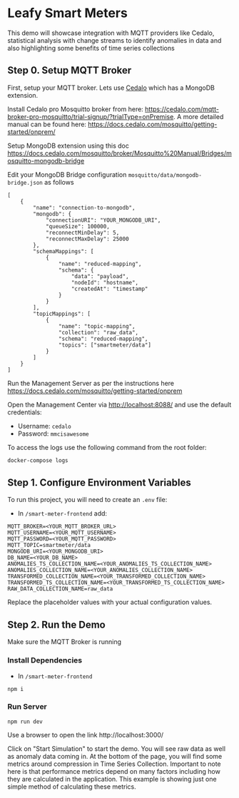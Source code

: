 # Leafy Smart Meters

This demo will showcase integration with MQTT providers like Cedalo, statistical analysis with change streams to identify anomalies in data and also highlighting some benefits of time series collections 

## Step 0. Setup MQTT Broker

First, setup your MQTT broker. Lets use [Cedalo](https://cedalo.com/mqtt-broker-pro-mosquitto/) which has a MongoDB extension.

Install Cedalo pro Mosquitto broker from here: <https://cedalo.com/mqtt-broker-pro-mosquitto/trial-signup/?trialType=onPremise>. A more detailed manual can be found here: <https://docs.cedalo.com/mosquitto/getting-started/onprem/>

Setup MongoDB extension using this doc <https://docs.cedalo.com/mosquitto/broker/Mosquitto%20Manual/Bridges/mosquitto-mongodb-bridge> 

Edit your MongoDB Bridge configuration `mosquitto/data/mongodb-bridge.json` as follows

```
[
    {
        "name": "connection-to-mongodb",
        "mongodb": {
            "connectionURI": "YOUR_MONGODB_URI",
            "queueSize": 100000,
            "reconnectMinDelay": 5,
            "reconnectMaxDelay": 25000
        },
        "schemaMappings": [
            {
                "name": "reduced-mapping",
                "schema": {
                    "data": "payload",
                    "nodeId": "hostname",
                    "createdAt": "timestamp"
                }
            }
        ],
        "topicMappings": [
            {
                "name": "topic-mapping",
                "collection": "raw_data",
                "schema": "reduced-mapping",
                "topics": ["smartmeter/data"]
            }
        ]
    }
]
```

Run the Management Server as per the instructions here <https://docs.cedalo.com/mosquitto/getting-started/onprem> 

Open the Management Center via <http://localhost:8088/> and use the default credentials:

* Username: `cedalo`
* Password: `mmcisawesome`

To access the logs use the following command from the root folder:

```sh
docker-compose logs
```


## Step 1. Configure Environment Variables

To run this project, you will need to create an `.env` file:


- In `/smart-meter-frontend` add:

```env
MQTT_BROKER=<YOUR_MQTT_BROKER_URL>
MQTT_USERNAME=<YOUR_MQTT_USERNAME>
MQTT_PASSWORD=<YOUR_MQTT_PASSWORD>
MQTT_TOPIC=smartmeter/data
MONGODB_URI=<YOUR_MONGODB_URI>
DB_NAME=<YOUR_DB_NAME>
ANOMALIES_TS_COLLECTION_NAME=<YOUR_ANOMALIES_TS_COLLECTION_NAME>
ANOMALIES_COLLECTION_NAME=<YOUR_ANOMALIES_COLLECTION_NAME>
TRANSFORMED_COLLECTION_NAME=<YOUR_TRANSFORMED_COLLECTION_NAME>
TRANSFORMED_TS_COLLECTION_NAME=<YOUR_TRANSFORMED_TS_COLLECTION_NAME>
RAW_DATA_COLLECTION_NAME=raw_data
```

Replace the placeholder values with your actual configuration values.

## Step 2. Run the Demo

Make sure the MQTT Broker is running

### Install Dependencies
- In `/smart-meter-frontend`

```
npm i
```

### Run Server

```
npm run dev
```
Use a browser to open the link http://localhost:3000/

Click on "Start Simulation" to start the demo. You will see raw data as well as anomaly data coming in. At the bottom of the page, you will find some metrics around compression in Time Series Collection. Important to note here is that performance metrics depend on many factors including how they are calculated in the application. This example is showing just one simple method of calculating these metrics.



